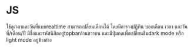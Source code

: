# JS
ใช้ดูเวลาและวันที่แบบrealtime สามารถเปลี่ยนเดือนได้
โดยมีตารางปฏิทิน บอกเดือน เวลา และวันที่/เดือน/ปี
มีชื่อและรหัสนิสิตอยู่topbarด้านขวาบน
และมีปุ่มกดเพื่อเปลี่ยนธีมdark mode หรือ light mode อยู่ข้างล่าง
